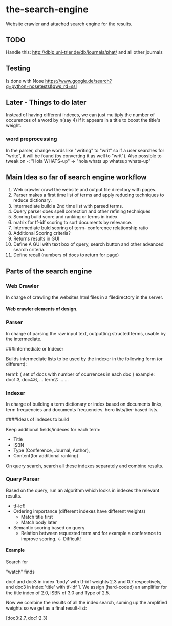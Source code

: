 # the-search-engine
Website crawler and attached search engine for the results.

## TODO

Handle this:
http://dblp.uni-trier.de/db/journals/phat/
and all other journals

## Testing

Is done with Nose
https://www.google.de/search?q=python+nosetests&gws_rd=ssl

## Later - Things to do later

Instead of having different indexes, we can just multiply the number of occurences of a word by n(say 4) if it appears in a title to boost the title's weight.


### word preprocessing

In the parser, change words like "writing" to "writ" so if a user searches for "write", it will be found (by converting it as well to "writ").
Also possible to tweak on -: "Hola WHATS-up" -> "hola whats up whatsup whats-up"

## Main Idea so far of search engine workflow

1. Web crawler crawl the website and output file directory with pages.
2. Parser makes a first time list of terms and apply reducing techniques to reduce dictionary.
3. Intermediate build a 2nd time list with parsed terms.
4. Query parser does spell correction and other refining techniques
5. Scoring build score and ranking or terms in index.
  1. matrix for tf-idf scoring to sort documents by relevance.
  2. Intermediate buld scoring of term- conference relationship ratio
  3. Additional Scoring criteria?
6. Returns results in GUI
  1. Define A GUI with text box of query, search button and other advanced search criteria.
  2. Define recall (numbers of docs to return for page)

## Parts of the search engine

### Web Crawler

In charge of crawling the websites html files in a filedirectory in the server.

#### Web crawler elements of design.


### Parser

In charge of parsing the raw input text, outputting structed terms, usable by the intermediate.

###intermediate or Indexer

Builds intermediate lists to be used by the indexer in the following form (or different):

term1: { set of docs with number of ocurrences in each doc } example: doc1:3, doc4:6, ...
term2: ...
...

### Indexer

In charge of building a term dictionary or index based on documents links, term frequencies and documents frequencies. hero lists/tier-based lists.


####Ideas of indexes to build


Keep additional fields/indexes for each term:

* Title
* ISBN
* Type (Conference, Journal, Author),
* Content(for additional ranking)

On query search, search all these indexes separately and combine results.

### Query Parser

Based on the query, run an algorithm which looks in indexes the relevant results.

- tf-idf!
- Ordering importance (different indexes have different weights)
  - Match title first
  - Match body later
- Semantic scoring based on query
  - Relation between requested term and for example a conference to improve scoring. <- Difficult!

#### Example

Search for

"watch" finds

doc1 and doc3 in index 'body' with tf-idf weights 2.3 and 0.7 respectively, and doc3 in index 'title' with tf-idf 1. We assign (hard-coded) an amplifier for the title index of 2.0, ISBN of 3.0 and Type of 2.5.

Now we combine the results of all the index search, suming up the amplified weights so we get as a final result-list:

[doc3:2.7, doc1:2.3]

